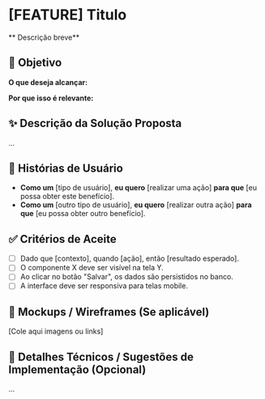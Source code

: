 <!-- OBS: lembre-se de utilizar o padrão: [FEATURE] <Título> no titulo da issue também
O título deve ser claro e objetivo, nomeado exatamente com o escopo da feature. Ex: [FEATURE] Card de oportunidade -->
<!-- OBS2: Lembre também de adicionar as labels devidas na issue -->

# [FEATURE] **Titulo**

** Descrição breve**

## 🎯 Objetivo
**O que deseja alcançar:**

**Por que isso é relevante:**

## ✨ Descrição da Solução Proposta
...

## 📖 Histórias de Usuário
- **Como um** [tipo de usuário], **eu quero** [realizar uma ação] **para que** [eu possa obter este benefício].
- **Como um** [outro tipo de usuário], **eu quero** [realizar outra ação] **para que** [eu possa obter outro benefício].

## ✅ Critérios de Aceite
- [ ] Dado que [contexto], quando [ação], então [resultado esperado].
- [ ] O componente X deve ser visível na tela Y.
- [ ] Ao clicar no botão "Salvar", os dados são persistidos no banco.
- [ ] A interface deve ser responsiva para telas mobile.

## 🎨 Mockups / Wireframes (Se aplicável)
[Cole aqui imagens ou links]

## 🔧 Detalhes Técnicos / Sugestões de Implementação (Opcional)
...
